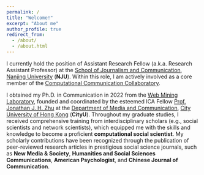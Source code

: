 ```yaml
---
permalink: /
title: "Welcome!"
excerpt: "About me"
author_profile: true
redirect_from: 
  - /about/
  - /about.html
---
```


I currently hold the position of Assistant Research Fellow (a.k.a. Research Assistant Professor) at the [School of Journalism and Communication](https://jc.nju.edu.cn/en9/main.htm), [Nanjing University](https://www.nju.edu.cn/EN/main.htm) (**NJU**). Within this role, I am actively involved as a core member of the [Computational Communication Collaboratory](https://computational-communication.com/). 

I obtained my Ph.D. in Communication in 2022 from the [Web Mining Laboratory](http://weblab.com.cityu.edu.hk/blog/), founded and coordinated by the esteemed ICA Fellow [Prof. Jonathan J. H. Zhu](https://scholar.google.com/citations?user=q41vFFQAAAAJ&hl=en) at the [Department of Media and Communication](https://www.cityu.edu.hk/com), [City University of Hong Kong](https://www.cityu.edu.hk/) (**CityU**). Throughout my graduate studies, I received comprehensive training from interdisciplinary scholars (e.g., social scientists and network scientists), which equipped me with the skills and knowledge to become a proficient **computational social scientist**. My scholarly contributions have been recognized through the publication of peer-reviewed research articles in prestigious social science journals, such as **New Media & Society**, **Humanities and Social Sciences Communications**, **American Psychologist**, and **Chinese Journal of Communication**.

<!-- ![amp](https://user-images.githubusercontent.com/13479560/192248602-d9331847-e450-4c34-a465-204e682620a4.png) -->
<!-- ![nms](https://user-images.githubusercontent.com/13479560/190389298-a3b1924d-b6aa-4c48-b75a-151f8b40d45e.png) -->

<script type='text/javascript' id='clustrmaps' src='https://cdn.clustrmaps.com/map_v2.js?cl=ffffff&w=a&t=tt&d=1h3_yqLtidGBKa77va7G0NQLX5vIy9hsyF0ATc-N8GQ'></script>

<!-- <a class="twitter-timeline" href="https://twitter.com/jssyczc?ref_src=twsrc%5Etfw">Recent Tweets by Zhicong Chen</a> <script async src="https://platform.twitter.com/widgets.js" charset="utf-8"></script> -->
